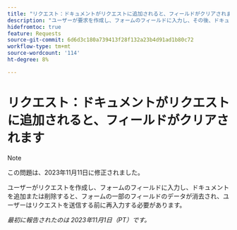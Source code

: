 ```yaml
---
title: "リクエスト：ドキュメントがリクエストに追加されると、フィールドがクリアされます"
description: "ユーザーが要求を作成し、フォームのフィールドに入力し、その後、ドキュメントを追加または削除すると、フォームの一部のフィールドにデータが消去され、要求を送信する前にユーザーが再入力する必要があります。"
hidefromtoc: true
feature: Requests
source-git-commit: 6d6d3c180a739413f28f132a23b4d91ad1b80c72
workflow-type: tm+mt
source-wordcount: '114'
ht-degree: 8%

---
```



# リクエスト：ドキュメントがリクエストに追加されると、フィールドがクリアされます

>[!NOTE]
>
>この問題は、2023年11月11日に修正されました。

ユーザーがリクエストを作成し、フォームのフィールドに入力し、ドキュメントを追加または削除すると、フォームの一部のフィールドのデータが消去され、ユーザーはリクエストを送信する前に再入力する必要があります。

_最初に報告されたのは 2023年11月1日（PT）です。_
